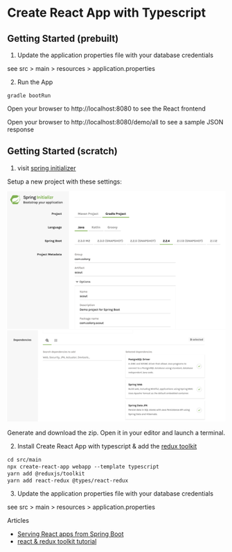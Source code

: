 # Create React App with Typescript 

## Getting Started (prebuilt) 

1. Update the application properties file with your database credentials 

see src > main > resources > application.properties

2. Run the App

```
gradle bootRun
```

Open your browser to http://localhost:8080 to see the React frontend

Open your browser to http://localhost:8080/demo/all to see a sample JSON response 

## Getting Started (scratch)

1. visit [spring initializer](https://start.spring.io/)

Setup a new project with these settings:

<img src="init-1.png" alt="cranes" width="800px" />

<img src="init-2.png" alt="cranes" width="800px" />

Generate and download the zip. Open it in your editor and launch a terminal.

2. Install Create React App with typescript & add the [redux toolkit](https://redux-toolkit.js.org/)

```
cd src/main
npx create-react-app webapp --template typescript
yarn add @reduxjs/toolkit
yarn add react-redux @types/react-redux
```

3. Update the application properties file with your database credentials 

see src > main > resources > application.properties


Articles 

* [Serving React apps from Spring Boot](https://blog.indrek.io/articles/serving-react-apps-from-spring-boot/)
* [react & redux toolkit tutorial](https://redux-toolkit.js.org/tutorials/advanced-tutorial)